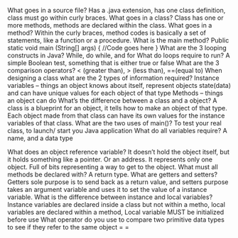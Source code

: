 What goes in a source file? 
Has a .java extension, has one class definition, class must go within curly braces.
What goes in a class?
Class has one or more methods, methods are declared within the class.
What goes in a method?
Within the curly braces, method codes is basically a set of statements, like a function or a procedure.
What is the main method?
	Public static void main (String[] args) {
//Code goes here
}
What are the 3 looping constructs in Java?
	While, do while, and for
What do loops require to run?
	A simple Boolean test, something that is either true or false 
What are the 3 comparison operators?
	< (greater than), > (less than), ==(equal to)
When designing a class what are the 2 types of information required?
Instance variables – things an object knows about itself, represent objects state(data) and can have unique values for each object of that type 
	Methods – things an object can do
What’s the difference between a class and a object?
	A class is a blueprint for an object, it tells how to make an object of that type. Each object made from that class can have its own values for the instance variables of that class.
What are the two uses of main()?
	To test your real class, to launch/ start you Java application
What do all variables require?
	A name, and a data type

What does an object reference variable?
	It doesn’t hold the object itself, but it holds something like a pointer. Or an address. It represents only one object. Full of bits representing a way to get to the object. 
What must all methods be declared with?
	A return type.
What are getters and setters?
	Getters sole purpose is to send back as a return value, and setters purpose takes an argument variable and uses it to set the value of a instance variable.
What is the difference between instance and local variables?
	Instance variables are declared inside a class but not within a metho, local variables are declared within a method, Local variable MUST be initialized before use
What operator do you use to compare two primitive data types to see if they refer to the same object 
	= =

